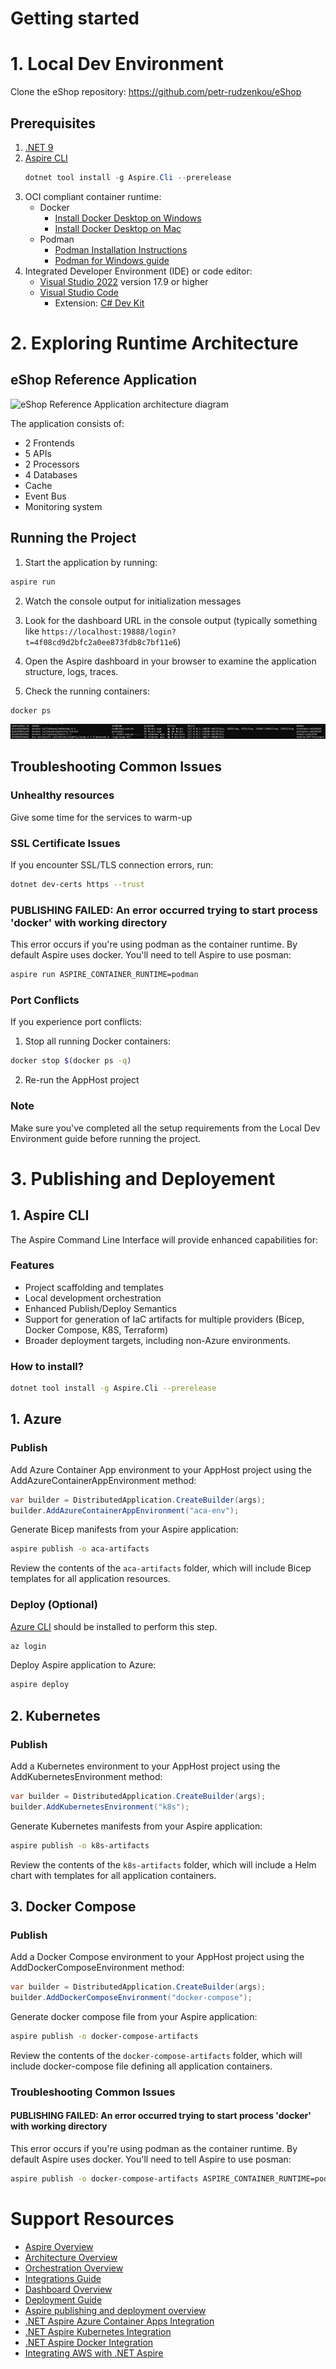 # Getting started

# 1. Local Dev Environment

Clone the eShop repository: https://github.com/petr-rudzenkou/eShop

## Prerequisites
1. [.NET 9](https://dotnet.microsoft.com/en-us/download)
2. [Aspire CLI](https://learn.microsoft.com/en-us/dotnet/aspire/cli/install)
     ```powershell
     dotnet tool install -g Aspire.Cli --prerelease
     ```
3. OCI compliant container runtime:
   - Docker
      - [Install Docker Desktop on Windows](https://docs.docker.com/desktop/setup/install/windows-install/)
      - [Install Docker Desktop on Mac](https://docs.docker.com/desktop/setup/install/mac-install/)
   - Podman
      - [Podman Installation Instructions](https://podman.io/docs/installation)
      - [Podman for Windows guide](https://github.com/containers/podman/blob/main/docs/tutorials/podman-for-windows.md)
4. Integrated Developer Environment (IDE) or code editor:
   - [Visual Studio 2022](https://visualstudio.microsoft.com/vs/) version 17.9 or higher
   - [Visual Studio Code](https://code.visualstudio.com/)
     - Extension: [C# Dev Kit](https://marketplace.visualstudio.com/items?itemName=ms-dotnettools.csdevkit)

# 2. Exploring Runtime Architecture

## eShop Reference Application

![eShop Reference Application architecture diagram](img/eshop_architecture.png)

The application consists of:
 - 2 Frontends
 - 5 APIs
 - 2 Processors
 - 4 Databases
 - Cache
 - Event Bus
 - Monitoring system

## Running the Project

1. Start the application by running:

```bash
aspire run
```

2. Watch the console output for initialization messages

3. Look for the dashboard URL in the console output (typically something like `https://localhost:19888/login?t=4f08cd9d2bfc2a0ee873fdb8c7bf11e6`)

4. Open the Aspire dashboard in your browser to examine the application structure, logs, traces.

5. Check the running containers:

```bash
docker ps
```

![Container list](img/container_list.png)

## Troubleshooting Common Issues

### Unhealthy resources
Give some time for the services to warm-up

### SSL Certificate Issues
If you encounter SSL/TLS connection errors, run:

```bash
dotnet dev-certs https --trust
```

### PUBLISHING FAILED: An error occurred trying to start process 'docker' with working directory
This error occurs if you're using podman as the container runtime. By default Aspire uses docker. You'll need to tell Aspire to use posman:

```bash
aspire run ASPIRE_CONTAINER_RUNTIME=podman
```

### Port Conflicts
If you experience port conflicts:
1. Stop all running Docker containers:

```bash
docker stop $(docker ps -q)
```

2. Re-run the AppHost project

### Note
Make sure you've completed all the setup requirements from the Local Dev Environment guide before running the project.

# 3. Publishing and Deployement

## 1. Aspire CLI
The Aspire Command Line Interface will provide enhanced capabilities for:

### Features
- Project scaffolding and templates
- Local development orchestration
- Enhanced Publish/Deploy Semantics
- Support for generation of IaC artifacts for multiple providers (Bicep, Docker Compose, K8S, Terraform)
- Broader deployment targets, including non-Azure environments.

### How to install?

```bash
dotnet tool install -g Aspire.Cli --prerelease
```

## 1. Azure

### Publish
Add Azure Container App environment to your AppHost project using the AddAzureContainerAppEnvironment method:

```csharp
var builder = DistributedApplication.CreateBuilder(args);
builder.AddAzureContainerAppEnvironment("aca-env");
```

Generate Bicep manifests from your Aspire application:

```bash
aspire publish -o aca-artifacts
```

Review the contents of the `aca-artifacts` folder, which will include Bicep templates for all application resources.

### Deploy (Optional)

[Azure CLI](https://learn.microsoft.com/en-us/cli/azure/install-azure-cli) should be installed to perform this step.

```bash
az login
```

Deploy Aspire application to Azure:

```bash
aspire deploy
```

## 2. Kubernetes

### Publish

Add a Kubernetes environment to your AppHost project using the AddKubernetesEnvironment method:

```csharp
var builder = DistributedApplication.CreateBuilder(args);
builder.AddKubernetesEnvironment("k8s");
```

Generate Kubernetes manifests from your Aspire application:

```bash
aspire publish -o k8s-artifacts
```

Review the contents of the `k8s-artifacts` folder, which will include a Helm chart with templates for all application containers.

## 3. Docker Compose

### Publish

Add a Docker Compose environment to your AppHost project using the AddDockerComposeEnvironment method:

```csharp
var builder = DistributedApplication.CreateBuilder(args);
builder.AddDockerComposeEnvironment("docker-compose");
```

Generate docker compose file from your Aspire application:

```bash
aspire publish -o docker-compose-artifacts
```

Review the contents of the `docker-compose-artifacts` folder, which will include docker-compose file defining all application containers.

### Troubleshooting Common Issues

#### PUBLISHING FAILED: An error occurred trying to start process 'docker' with working directory
This error occurs if you're using podman as the container runtime. By default Aspire uses docker. You'll need to tell Aspire to use posman:

```bash
aspire publish -o docker-compose-artifacts ASPIRE_CONTAINER_RUNTIME=podman
```

# Support Resources
- [Aspire Overview](https://learn.microsoft.com/en-us/dotnet/aspire/get-started/aspire-overview)
- [Architecture Overview](https://learn.microsoft.com/en-us/dotnet/aspire/architecture/overview)
- [Orchestration Overview](https://learn.microsoft.com/en-us/dotnet/aspire/fundamentals/app-host-overview)
- [Integrations Guide](https://learn.microsoft.com/en-us/dotnet/aspire/fundamentals/integrations-overview)
- [Dashboard Overview](https://learn.microsoft.com/en-us/dotnet/aspire/fundamentals/dashboard/overview)
- [Deployment Guide](https://learn.microsoft.com/en-us/dotnet/aspire/deployment/overview)
- [Aspire publishing and deployment overview](https://learn.microsoft.com/en-us/dotnet/aspire/deployment/overview)
- [.NET Aspire Azure Container Apps Integration](https://learn.microsoft.com/en-us/dotnet/aspire/azure/configure-aca-environments)
- [.NET Aspire Kubernetes Integration](https://learn.microsoft.com/en-us/dotnet/aspire/deployment/kubernetes-integration)
- [.NET Aspire Docker Integration](https://learn.microsoft.com/en-us/dotnet/aspire/deployment/docker-integration)
- [Integrating AWS with .NET Aspire](https://aws.amazon.com/blogs/developer/integrating-aws-with-net-aspire/)